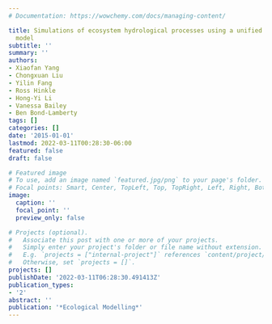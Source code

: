```yaml
---
# Documentation: https://wowchemy.com/docs/managing-content/

title: Simulations of ecosystem hydrological processes using a unified multi-scale
  model
subtitle: ''
summary: ''
authors:
- Xiaofan Yang
- Chongxuan Liu
- Yilin Fang
- Ross Hinkle
- Hong-Yi Li
- Vanessa Bailey
- Ben Bond-Lamberty
tags: []
categories: []
date: '2015-01-01'
lastmod: 2022-03-11T00:28:30-06:00
featured: false
draft: false

# Featured image
# To use, add an image named `featured.jpg/png` to your page's folder.
# Focal points: Smart, Center, TopLeft, Top, TopRight, Left, Right, BottomLeft, Bottom, BottomRight.
image:
  caption: ''
  focal_point: ''
  preview_only: false

# Projects (optional).
#   Associate this post with one or more of your projects.
#   Simply enter your project's folder or file name without extension.
#   E.g. `projects = ["internal-project"]` references `content/project/deep-learning/index.md`.
#   Otherwise, set `projects = []`.
projects: []
publishDate: '2022-03-11T06:28:30.491413Z'
publication_types:
- '2'
abstract: ''
publication: '*Ecological Modelling*'
---
```

